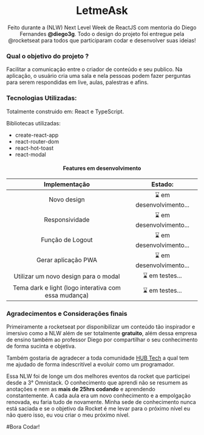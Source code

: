 <h1 align="center">LetmeAsk</h1>
 <p align="center">
Feito durante a (NLW) Next Level Week de ReactJS com mentoria do Diego Fernandes <strong>@diego3g</strong>.
Todo o design do projeto foi entregue pela @rocketseat para todos que participaram codar e desenvolver suas ideias!
</p>

<h3> Qual o objetivo do projeto ? </h3>
<p>
Facilitar a comunicação entre o criador de conteúdo e seu publico. 
Na aplicação, o usuário cria uma sala e nela pessoas podem fazer perguntas para serem respondidas em live, aulas, palestras e afins.
</p>

### Tecnologias Utilizadas:
<p>
Totalmente construido em: React e TypeScript.

Bibliotecas utilizadas:
<ul>
    <li>create-react-app</li>
    <li>react-router-dom</li>
    <li>react-hot-toast</li>
    <li>react-modal</li>
</ul>
</p>

<h4 align="center">Features em desenvolvimento</h4>

| Implementação                                        | Estado:                   |
| :-------------:                                      |:-------------:            |
| Novo design                                          | ⌛ em desenvolvimento...  |
| Responsividade                                       | ⌛ em desenvolvimento...  |
| Função de Logout                                     | ⌛ em desenvolvimento...  |
| Gerar aplicação PWA                                  | ⌛ em desenvolvimento...  |
| Utilizar um novo design para o modal                 | ⌛ em testes...           |
| Tema dark e light (logo interativa com essa mudança) | ⌛ em testes...           |

### Agradecimentos e Considerações finais
<p>
Primeiramente a rocketseat por disponibilizar um conteúdo tão inspirador e imersivo como a NLW além de ser totalmente <strong>gratuito</strong>, além dessa empresa de ensino também ao professor Diego por compartilhar o seu conhecimento de forma sucinta e objetiva.

Também gostaria de agradecer a toda comunidade [HUB Tech](https://ahub.tech/discord) a qual tem me ajudado de forma indescritível a evoluir como um programador.

Essa NLW foi de longe um dos melhores eventos da rocket que participei desde a 3° Omnistack. O conhecimento que aprendi não se resumem as anotações e nem as <strong>mais de 25hrs codando</strong> e aprendendo constantemente. A cada aula era um novo conhecimento e a empolgação renovada, eu faria tudo de novamente. Minha sede de conhecimento nunca está saciada e se o objetivo da Rocket é me levar para o próximo nível eu não quero isso, eu vou criar o meu próximo nível.

#Bora Codar!
</p>

<!--

“We keep moving forward, opening up new doors and
  doing new things, because we’re curious ...
    and curiosity keeps leading us down new paths.”

                  -Walt Disney

-->